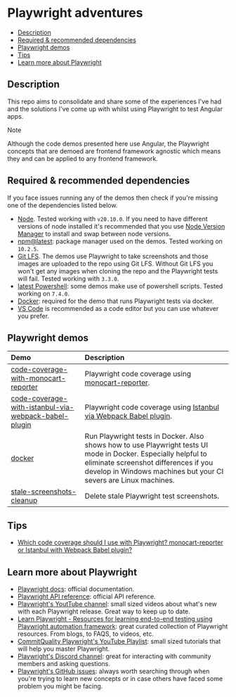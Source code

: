 # Playwright adventures

- [Description](#description)
- [Required \& recommended dependencies](#required--recommended-dependencies)
- [Playwright demos](#playwright-demos)
- [Tips](#tips)
- [Learn more about Playwright](#learn-more-about-playwright)

## Description

This repo aims to consolidate and share some of the experiences I've had and the solutions I've come up with whilst using Playwright to test Angular apps. 

> [!NOTE]
>
> Although the code demos presented here use Angular, the Playwright concepts that are demoed are frontend framework agnostic which means they and can be applied to any frontend framework.

## Required & recommended dependencies

If you face issues running any of the demos then check if you're missing one of the dependencies listed below.

- [Node](https://nodejs.org/en/blog/release/v20.10.0). Tested working with `v20.10.0`. If you need to have different versions of node installed it's recommended that you use [Node Version Manager](https://github.com/nvm-sh/nvm) to install and swap between node versions.
- [npm@latest](https://www.npmjs.com/package/npm): package manager used on the demos. Tested working on `10.2.5`.
- [Git LFS](https://git-lfs.com/). The demos use Playwright to take screenshots and those images are uploaded to the repo using Git LFS. Without Git LFS you won't get any images when cloning the repo and the Playwright tests will fail. Tested working with `3.3.0`.
- [latest Powershell](https://docs.microsoft.com/en-us/powershell/scripting/install/installing-powershell): some demos make use of powershell scripts. Tested working on `7.4.0`.
- [Docker](https://www.docker.com/products/docker-desktop/): required for the demo that runs Playwright tests via docker.
- [VS Code](https://code.visualstudio.com/download) is recommended as a code editor but you can use whatever you prefer.

## Playwright demos

| Demo                                                                                                                          | Description                                                                                                                                                                                                                |
| :---------------------------------------------------------------------------------------------------------------------------- | :------------------------------------------------------------------------------------------------------------------------------------------------------------------------------------------------------------------------- |
| [code-coverage-with-monocart-reporter](/demos/code-coverage-with-monocart-reporter/README.md)                                 | Playwright code coverage using [monocart-reporter](https://github.com/cenfun/monocart-reporter).                                                                                                                           |
| [code-coverage-with-istanbul-via-webpack-babel-plugin](/demos/code-coverage-with-istanbul-via-webpack-babel-plugin/README.md) | Playwright code coverage using [Istanbul via Webpack Babel plugin](https://github.com/istanbuljs/babel-plugin-istanbul).                                                                                                         |
| [docker](/demos/docker/README.md)                                                                                             | Run Playwright tests in Docker. Also shows how to use Playwright tests UI mode in Docker. Especially helpful to eliminate screenshot differences if you develop in Windows machines but your CI severs are Linux machines. |
| [stale-screenshots-cleanup](/demos/stale-screenshots-cleanup/README.md)                                                       | Delete stale Playwright test screenshots.                                                                                                                                                                                  |

## Tips

- [Which code coverage should I use with Playwright? monocart-reporter or Istanbul with Webpack Babel plugin?](/docs/v8-vs-istanbul.md)

## Learn more about Playwright

- [Playwright docs](https://playwright.dev/docs/intro): official documentation.
- [Playwright API reference](https://playwright.dev/docs/api/class-playwright): official API reference.
- [Playwright's YoutTube channel](https://www.youtube.com/@Playwrightdev): small sized videos about what's new with each Playwright release. Great way to keep up to date.
- [Learn Playwright - Resources for learning end-to-end testing using Playwright automation framework](https://ray.run/): great curated collection of Playwright resources. From blogs, to FAQS, to videos, etc.
- [CommitQuality Playwright's YouTube Playlist](https://www.youtube.com/playlist?list=PLXgRgGX8-5UVm9yioRY329rfcfy3MusiY): small sized tutorials that will help you master Playwright.
- [Playwright's Discord channel](https://discord.com/servers/playwright-807756831384403968): great for interacting with community members and asking questions.
- [Playwright's GitHub issues](https://github.com/microsoft/playwright/issues): always worth searching through when you're trying to learn new concepts or in case others have faced some problem you might be facing. 
